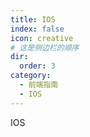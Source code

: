 ```yaml
---
title: IOS
index: false
icon: creative
# 这是侧边栏的顺序
dir:
  order: 3
category:
  - 前端指南
  - IOS
---
```


IOS
